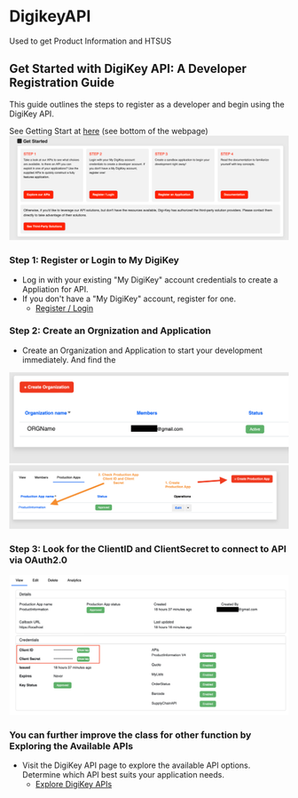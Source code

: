 # DigikeyAPI
Used to get Product Information and HTSUS

## Get Started with DigiKey API: A Developer Registration Guide

This guide outlines the steps to register as a developer and begin using the DigiKey API.

See Getting Start at [here](https://developer.digikey.com) (see bottom of the webpage)
![alt text](images/gettingstart.png)


### Step 1: Register or Login to My DigiKey
*   Log in with your existing "My DigiKey" account credentials to create a Appliation for API.
*   If you don't have a "My DigiKey" account, register for one.
    *   [Register / Login](https://developer.digikey.com)


### Step 2: Create an Orgnization and Application
*   Create an Organization and Application to start your development immediately. And find the 

![alt text](images/createOrg.png)
![alt text](images/step1-2.png)

 
### Step 3: Look for the ClientID and ClientSecret to connect to API via OAuth2.0
![alt text](images/ClientID_Secret.png)

  

### You can further improve the class for other function by Exploring the Available APIs

*   Visit the DigiKey API page to explore the available API options. Determine which API best suits your application needs.
    *   [Explore DigiKey APIs](https://developer.digikey.com/products)
